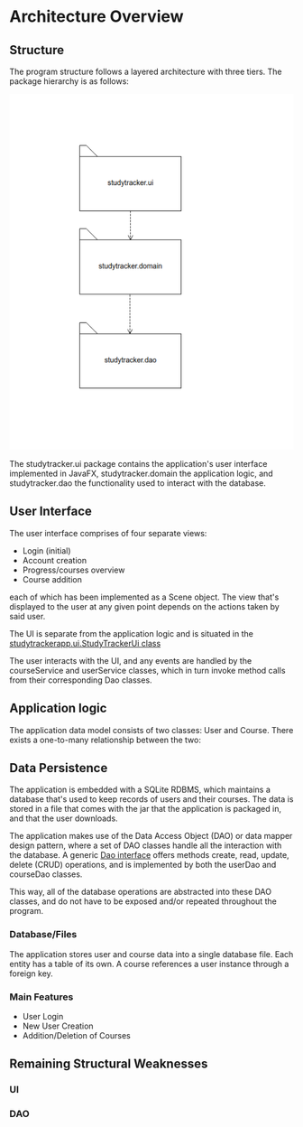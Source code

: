 # Architecture Overview

## Structure

The program structure follows a layered architecture with three tiers. The package hierarchy is as follows:

![Application Package Structure](https://github.com/Nurou/ot-harjoitustyo/blob/master/studyTracker/documentation/images/package_structure.png)

The studytracker.ui package contains the application's user interface implemented in JavaFX, studytracker.domain the application logic, and studytracker.dao the functionality used to interact with the database.

## User Interface

The user interface comprises of four separate views:

- Login (initial)
- Account creation
- Progress/courses overview
- Course addition

each of which has been implemented as a Scene object. The view that's displayed to the user at any given point depends on the actions taken by said user.

The UI is separate from the application logic and is situated in the [studytrackerapp.ui.StudyTrackerUi class](https://github.com/Nurou/ot-harjoitustyo/blob/master/studyTracker/src/main/java/studytrackerapp/ui/StudyTrackerUi.java)

The user interacts with the UI, and any events are handled by the courseService and userService classes, which in turn invoke method calls from their corresponding Dao classes.

## Application logic

The application data model consists of two classes: User and Course. There exists a one-to-many relationship between the two:

## Data Persistence

The application is embedded with a SQLite RDBMS, which maintains a database that's used to keep records of users and their courses. The data is stored in a file that comes with the jar that the application is packaged in, and that the user downloads.

The application makes use of the Data Access Object (DAO) or data mapper design pattern, where a set of DAO classes handle all the interaction with the database. A generic [Dao interface](https://github.com/Nurou/ot-harjoitustyo/blob/master/studyTracker/src/main/java/studytrackerapp/dao/Dao.java) offers methods create, read, update, delete (CRUD) operations, and is implemented by both the userDao and courseDao classes.

This way, all of the database operations are abstracted into these DAO classes, and do not have to be exposed and/or repeated throughout the program.

### Database/Files

The application stores user and course data into a single database file. Each entity has a table of its own. A course references a user instance through a foreign key.

### Main Features

- User Login
- New User Creation
- Addition/Deletion of Courses

## Remaining Structural Weaknesses

### UI

### DAO
